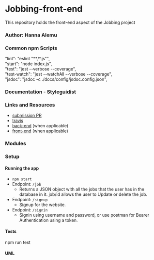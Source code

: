 # Jobbing-front-end
This repository holds the front-end aspect of the Jobbing project

### Author: Hanna Alemu

### Common npm Scripts
 "lint": "eslint \"**/*.js\"",  
   "start": "node index.js",  
   "test": "jest --verbose --coverage",  
   "test-watch": "jest --watchAll --verbose --coverage",  
   "jsdoc": "jsdoc -c ./docs/config/jsdoc.config.json",  

### Documentation - Styleguidist


### Links and Resources
* [submission PR](http://xyz.com)
* [travis](http://xyz.com)
* [back-end](http://xyz.com) (when applicable)
* [front-end](http://xyz.com) (when applicable)


### Modules

### Setup


#### Running the app
* `npm start`
* Endpoint: `/job`
  * Returns a JSON object with all the jobs that the user has in the database in it. job/id allows the user to Update or delete the job.
* Endpoint: `/signup`
  * Signup for the website.
* Endpoint: `/signin`
    * Signin using username and password, or use postman for Bearer Authentication using a token.

  
#### Tests
npm run test

#### UML

